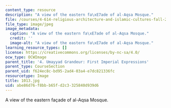 ```yaml
---
content_type: resource
description: "A view of the eastern fa\xE7ade of al-Aqsa Mosque."
file: /courses/4-614-religious-architecture-and-islamic-cultures-fall-2002/abe86d76f8bbb65fd2c3325840d939d6_1013.jpg
file_type: image/jpeg
image_metadata:
  caption: "A view of the eastern fa\xE7ade of al-Aqsa Mosque."
  credit: ''
  image-alt: "A view of the eastern fa\xE7ade of al-Aqsa Mosque."
learning_resource_types: []
license: https://creativecommons.org/licenses/by-nc-sa/4.0/
ocw_type: OCWImage
parent_title: '4. Umayyad Grandeur: First Imperial Expressions'
parent_type: CourseSection
parent_uid: f624ec8c-bd95-2ad4-03a4-e7dc821336fc
resourcetype: Image
title: 1013.jpg
uid: abe86d76-f8bb-b65f-d2c3-325840d939d6
---
```

A view of the eastern façade of al-Aqsa Mosque.